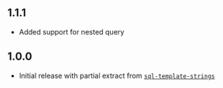 
## 1.1.1

- Added support for nested query

## 1.0.0

- Initial release with partial extract from [`sql-template-strings`](https://github.com/felixfbecker/node-sql-template-strings)
